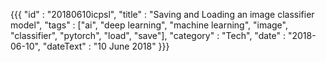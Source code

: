 {{{
    "id"       : "20180610icpsl",
    "title"    : "Saving and Loading an image classifier model",
    "tags"     : ["ai", "deep learning", "machine learning", "image", "classifier", "pytorch", "load", "save"],
    "category" : "Tech",
    "date"     : "2018-06-10",
    "dateText" : "10 June 2018"
}}}